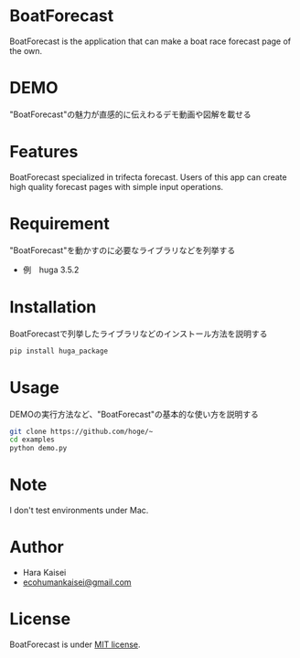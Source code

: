 
# BoatForecast
 
BoatForecast is the application that can make a boat race forecast page of the own.
 

 
# DEMO
 
"BoatForecast"の魅力が直感的に伝えわるデモ動画や図解を載せる
 
# Features
 
BoatForecast  specialized in trifecta forecast.
Users of this app can create high quality forecast pages with simple input operations.
 
# Requirement
 
"BoatForecast"を動かすのに必要なライブラリなどを列挙する
 
* 例　huga 3.5.2

 
# Installation
 
BoatForecastで列挙したライブラリなどのインストール方法を説明する
 
```bash
pip install huga_package
```
 
# Usage
 
DEMOの実行方法など、"BoatForecast"の基本的な使い方を説明する
 
```bash
git clone https://github.com/hoge/~
cd examples
python demo.py
```
 
# Note
 
I don't test environments under Mac.
 
 
# Author
 
* Hara Kaisei
* ecohumankaisei@gmail.com
 
 
# License

 
BoatForecast is under [MIT license](https://en.wikipedia.org/wiki/MIT_License).
 

